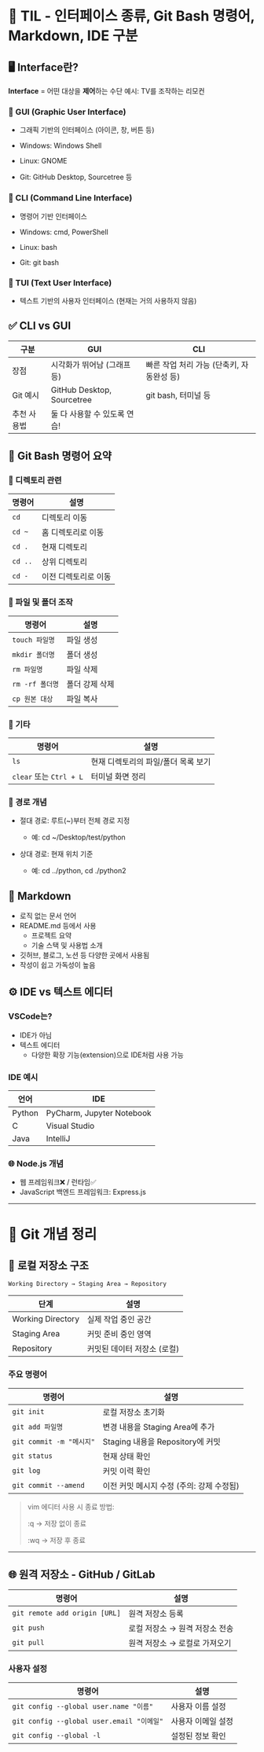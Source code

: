 # 📘 TIL - 인터페이스 종류, Git Bash 명령어, Markdown, IDE 구분
## 🖥️ Interface란?
**Interface** = 어떤 대상을 **제어**하는 수단
예시: TV를 조작하는 리모컨

### 🔹 GUI (Graphic User Interface)
- 그래픽 기반의 인터페이스 (아이콘, 창, 버튼 등)

- Windows: Windows Shell

- Linux: GNOME

- Git: GitHub Desktop, Sourcetree 등

### 🔸 CLI (Command Line Interface)
- 명령어 기반 인터페이스

- Windows: cmd, PowerShell

- Linux: bash

- Git: git bash

### 🔸 TUI (Text User Interface)
- 텍스트 기반의 사용자 인터페이스 (현재는 거의 사용하지 않음)
  

## ✅ CLI vs GUI
| 구분     | GUI                        | CLI                       |
| ------ | -------------------------- | ------------------------- |
| 장점     | 시각화가 뛰어남 (그래프 등)           | 빠른 작업 처리 가능 (단축키, 자동완성 등) |
| Git 예시 | GitHub Desktop, Sourcetree | git bash, 터미널 등           |
| 추천 사용법 | 둘 다 사용할 수 있도록 연습!          |                           |

## 🐧 Git Bash 명령어 요약
### 📁 디렉토리 관련
| 명령어     | 설명          |
| ------- | ----------- |
| `cd`    | 디렉토리 이동     |
| `cd ~`  | 홈 디렉토리로 이동  |
| `cd .`  | 현재 디렉토리     |
| `cd ..` | 상위 디렉토리     |
| `cd -`  | 이전 디렉토리로 이동 |

### 📄 파일 및 폴더 조작
| 명령어          | 설명       |
| ------------ | -------- |
| `touch 파일명`  | 파일 생성    |
| `mkdir 폴더명`  | 폴더 생성    |
| `rm 파일명`     | 파일 삭제    |
| `rm -rf 폴더명` | 폴더 강제 삭제 |
| `cp 원본 대상`   | 파일 복사    |

### 📜 기타
| 명령어                   | 설명                   |
| --------------------- | -------------------- |
| `ls`                  | 현재 디렉토리의 파일/폴더 목록 보기 |
| `clear` 또는 `Ctrl + L` | 터미널 화면 정리            |

### 🔀 경로 개념
* 절대 경로: 루트(~)부터 전체 경로 지정
  * 예: cd ~/Desktop/test/python

* 상대 경로: 현재 위치 기준
  * 예: cd ../python, cd ./python2

## 📝 Markdown
* 로직 없는 문서 언어
* README.md 등에서 사용
  * 프로젝트 요약
  * 기술 스택 및 사용법 소개
* 깃허브, 블로그, 노션 등 다양한 곳에서 사용됨
* 작성이 쉽고 가독성이 높음


## ⚙️ IDE vs 텍스트 에디터
### VSCode는?
* IDE가 아님
* 텍스트 에디터
  * 다양한 확장 기능(extension)으로 IDE처럼 사용 가능
  
### IDE 예시
| 언어     | IDE                       |
| ------ | ------------------------- |
| Python | PyCharm, Jupyter Notebook |
| C      | Visual Studio             |
| Java   | IntelliJ                  |

### 🌐 Node.js 개념
* 웹 프레임워크❌ / 런타임✅
* JavaScript 백엔드 프레임워크: Express.js



---
# 🧩 Git 개념 정리
## 📍 로컬 저장소 구조
```
Working Directory → Staging Area → Repository
```

| 단계                | 설명               |
| ----------------- | ---------------- |
| Working Directory | 실제 작업 중인 공간      |
| Staging Area      | 커밋 준비 중인 영역      |
| Repository        | 커밋된 데이터 저장소 (로컬) |

### 주요 명령어
| 명령어                   | 설명                         |
| --------------------- | -------------------------- |
| `git init`            | 로컬 저장소 초기화                 |
| `git add 파일명`         | 변경 내용을 Staging Area에 추가    |
| `git commit -m "메시지"` | Staging 내용을 Repository에 커밋 |
| `git status`          | 현재 상태 확인                   |
| `git log`             | 커밋 이력 확인                   |
| `git commit --amend`  | 이전 커밋 메시지 수정 (주의: 강제 수정됨)  |

> vim 에디터 사용 시 종료 방법:
> 
> :q → 저장 없이 종료
> 
> :wq → 저장 후 종료
>
---
## 🌐 원격 저장소 - GitHub / GitLab
| 명령어                           | 설명                 |
| ----------------------------- | ------------------ |
| `git remote add origin [URL]` | 원격 저장소 등록          |
| `git push`                    | 로컬 저장소 → 원격 저장소 전송 |
| `git pull`                    | 원격 저장소 → 로컬로 가져오기  |

### 사용자 설정
| 명령어                                    | 설명         |
| -------------------------------------- | ---------- |
| `git config --global user.name "이름"`   | 사용자 이름 설정  |
| `git config --global user.email "이메일"` | 사용자 이메일 설정 |
| `git config --global -l`               | 설정된 정보 확인  |
